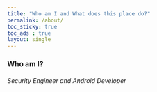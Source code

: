 ```yaml
---
title: "Who am I and What does this place do?"
permalink: /about/
toc_sticky: true
toc_ads : true
layout: single
---
```


### Who am I?
<h6>Security Engineer and Android Developer</h6>
